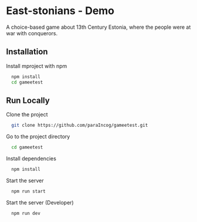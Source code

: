 # East-stonians - Demo

A choice-based game about 13th Century Estonia, where the people were at war with conquerors.

## Installation

Install mproject with npm

```bash
  npm install
  cd gameetest
```

## Run Locally

Clone the project

```bash
  git clone https://github.com/paraIncog/gameetest.git
```

Go to the project directory

```bash
  cd gameetest
```

Install dependencies

```bash
  npm install
```

Start the server

```bash
  npm run start
```

Start the server (Developer)

```bash
  npm run dev
```
